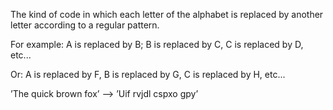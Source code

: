 The kind of code in which each letter of the alphabet is replaced by
another letter according to a regular pattern.

For example: A is replaced by B; B is replaced by C, C is replaced by D,
etc...

Or: A is replaced by F, B is replaced by G, C is replaced by H, etc...

’The quick brown fox’ –\> ’Uif rvjdl cspxo gpy’
